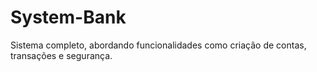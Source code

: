 # System-Bank
Sistema completo, abordando funcionalidades como criação de contas, transações e segurança.
